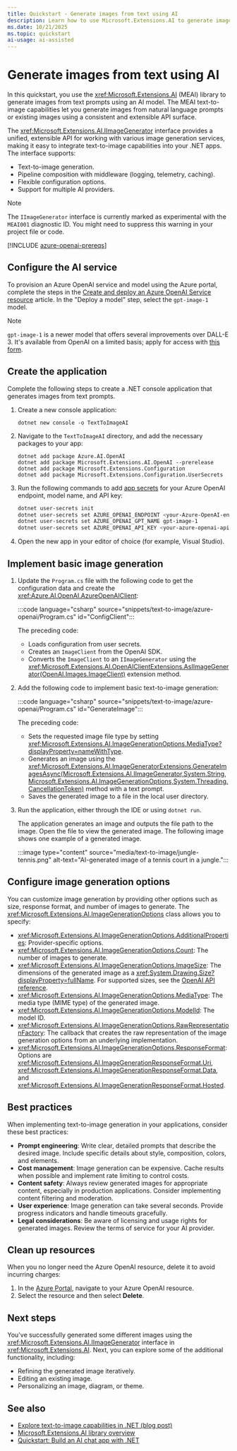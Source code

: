 ```yaml
---
title: Quickstart - Generate images from text using AI
description: Learn how to use Microsoft.Extensions.AI to generate images from text prompts using AI models in a .NET application.
ms.date: 10/21/2025
ms.topic: quickstart
ai-usage: ai-assisted
---
```


# Generate images from text using AI

In this quickstart, you use the <xref:Microsoft.Extensions.AI> (MEAI) library to generate images from text prompts using an AI model. The MEAI text-to-image capabilities let you generate images from natural language prompts or existing images using a consistent and extensible API surface.

The <xref:Microsoft.Extensions.AI.IImageGenerator> interface provides a unified, extensible API for working with various image generation services, making it easy to integrate text-to-image capabilities into your .NET apps. The interface supports:

- Text-to-image generation.
- Pipeline composition with middleware (logging, telemetry, caching).
- Flexible configuration options.
- Support for multiple AI providers.

> [!NOTE]
> The `IImageGenerator` interface is currently marked as experimental with the `MEAI001` diagnostic ID. You might need to suppress this warning in your project file or code.

<!--Prereqs-->
[!INCLUDE [azure-openai-prereqs](../quickstarts/includes/prerequisites-azure-openai.md)]

## Configure the AI service

To provision an Azure OpenAI service and model using the Azure portal, complete the steps in the [Create and deploy an Azure OpenAI Service resource](/azure/ai-services/openai/how-to/create-resource?pivots=web-portal) article. In the "Deploy a model" step, select the `gpt-image-1` model.

> [!NOTE]
> `gpt-image-1` is a newer model that offers several improvements over DALL-E 3. It's available from OpenAI on a limited basis; apply for access with [this form](https://aka.ms/oai/gptimage1access).

## Create the application

Complete the following steps to create a .NET console application that generates images from text prompts.

1. Create a new console application:

    ```dotnetcli
    dotnet new console -o TextToImageAI
    ```

1. Navigate to the `TextToImageAI` directory, and add the necessary packages to your app:

    ```dotnetcli
    dotnet add package Azure.AI.OpenAI
    dotnet add package Microsoft.Extensions.AI.OpenAI --prerelease
    dotnet add package Microsoft.Extensions.Configuration
    dotnet add package Microsoft.Extensions.Configuration.UserSecrets
    ```

1. Run the following commands to add [app secrets](/aspnet/core/security/app-secrets) for your Azure OpenAI endpoint, model name, and API key:

    ```bash
    dotnet user-secrets init
    dotnet user-secrets set AZURE_OPENAI_ENDPOINT <your-Azure-OpenAI-endpoint>
    dotnet user-secrets set AZURE_OPENAI_GPT_NAME gpt-image-1
    dotnet user-secrets set AZURE_OPENAI_API_KEY <your-azure-openai-api-key>
    ```

1. Open the new app in your editor of choice (for example, Visual Studio).

## Implement basic image generation

1. Update the `Program.cs` file with the following code to get the configuration data and create the <xref:Azure.AI.OpenAI.AzureOpenAIClient>:

   :::code language="csharp" source="snippets/text-to-image/azure-openai/Program.cs" id="ConfigClient":::

   The preceding code:

   - Loads configuration from user secrets.
   - Creates an `ImageClient` from the OpenAI SDK.
   - Converts the `ImageClient` to an `IImageGenerator` using the <xref:Microsoft.Extensions.AI.OpenAIClientExtensions.AsIImageGenerator(OpenAI.Images.ImageClient)> extension method.

1. Add the following code to implement basic text-to-image generation:

   :::code language="csharp" source="snippets/text-to-image/azure-openai/Program.cs" id="GenerateImage":::

   The preceding code:

   - Sets the requested image file type by setting <xref:Microsoft.Extensions.AI.ImageGenerationOptions.MediaType?displayProperty=nameWithType>.
   - Generates an image using the <xref:Microsoft.Extensions.AI.ImageGeneratorExtensions.GenerateImagesAsync(Microsoft.Extensions.AI.IImageGenerator,System.String,Microsoft.Extensions.AI.ImageGenerationOptions,System.Threading.CancellationToken)> method with a text prompt.
   - Saves the generated image to a file in the local user directory.

1. Run the application, either through the IDE or using `dotnet run`.

   The application generates an image and outputs the file path to the image. Open the file to view the generated image. The following image shows one example of a generated image.

   :::image type="content" source="media/text-to-image/jungle-tennis.png" alt-text="AI-generated image of a tennis court in a jungle.":::

## Configure image generation options

You can customize image generation by providing other options such as size, response format, and number of images to generate. The <xref:Microsoft.Extensions.AI.ImageGenerationOptions> class allows you to specify:

- <xref:Microsoft.Extensions.AI.ImageGenerationOptions.AdditionalProperties>: Provider-specific options.
- <xref:Microsoft.Extensions.AI.ImageGenerationOptions.Count>: The number of images to generate.
- <xref:Microsoft.Extensions.AI.ImageGenerationOptions.ImageSize>: The dimensions of the generated image as a <xref:System.Drawing.Size?displayProperty=fullName>. For supported sizes, see the [OpenAI API reference](https://platform.openai.com/docs/api-reference/images/create).
- <xref:Microsoft.Extensions.AI.ImageGenerationOptions.MediaType>: The media type (MIME type) of the generated image.
- <xref:Microsoft.Extensions.AI.ImageGenerationOptions.ModelId>: The model ID.
- <xref:Microsoft.Extensions.AI.ImageGenerationOptions.RawRepresentationFactory>: The callback that creates the raw representation of the image generation options from an underlying implementation.
- <xref:Microsoft.Extensions.AI.ImageGenerationOptions.ResponseFormat>: Options are <xref:Microsoft.Extensions.AI.ImageGenerationResponseFormat.Uri>, <xref:Microsoft.Extensions.AI.ImageGenerationResponseFormat.Data>, and <xref:Microsoft.Extensions.AI.ImageGenerationResponseFormat.Hosted>.

## Best practices

When implementing text-to-image generation in your applications, consider these best practices:

- **Prompt engineering**: Write clear, detailed prompts that describe the desired image. Include specific details about style, composition, colors, and elements.
- **Cost management**: Image generation can be expensive. Cache results when possible and implement rate limiting to control costs.
- **Content safety**: Always review generated images for appropriate content, especially in production applications. Consider implementing content filtering and moderation.
- **User experience**: Image generation can take several seconds. Provide progress indicators and handle timeouts gracefully.
- **Legal considerations**: Be aware of licensing and usage rights for generated images. Review the terms of service for your AI provider.

## Clean up resources

When you no longer need the Azure OpenAI resource, delete it to avoid incurring charges:

1. In the [Azure Portal](https://portal.azure.com), navigate to your Azure OpenAI resource.
1. Select the resource and then select **Delete**.

## Next steps

You've successfully generated some different images using the <xref:Microsoft.Extensions.AI.IImageGenerator> interface in <xref:Microsoft.Extensions.AI>. Next, you can explore some of the additional functionality, including:

- Refining the generated image iteratively.
- Editing an existing image.
- Personalizing an image, diagram, or theme.

## See also

- [Explore text-to-image capabilities in .NET (blog post)](https://devblogs.microsoft.com/dotnet/explore-text-to-image-dotnet/)
- [Microsoft.Extensions.AI library overview](../microsoft-extensions-ai.md)
- [Quickstart: Build an AI chat app with .NET](../quickstarts/build-chat-app.md)
